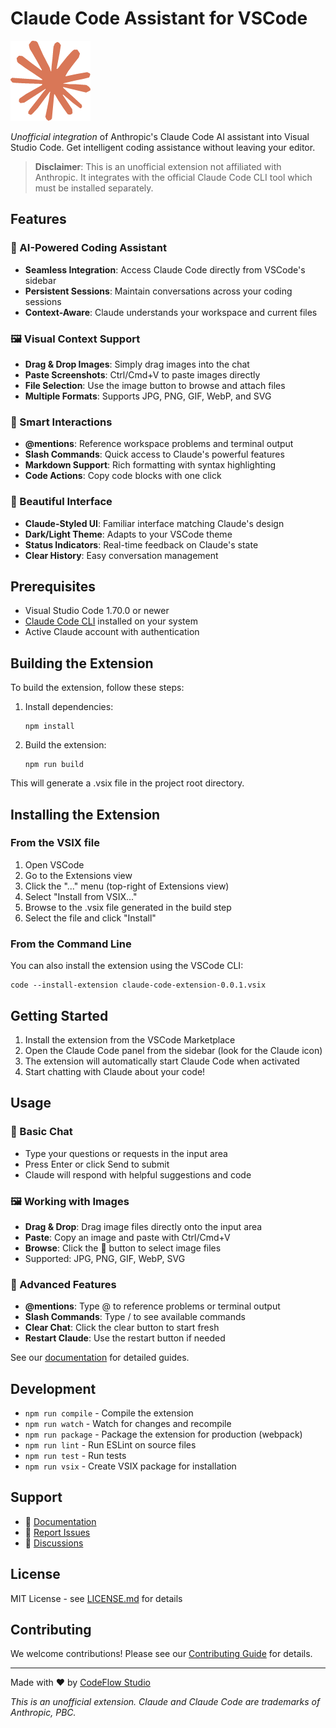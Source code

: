 # Claude Code Assistant for VSCode

![Claude Code](resources/claude-icon.png)

*Unofficial integration* of Anthropic's Claude Code AI assistant into Visual Studio Code. Get intelligent coding assistance without leaving your editor.

> **Disclaimer**: This is an unofficial extension not affiliated with Anthropic. It integrates with the official Claude Code CLI tool which must be installed separately.

## Features

### 🤖 AI-Powered Coding Assistant
- **Seamless Integration**: Access Claude Code directly from VSCode's sidebar
- **Persistent Sessions**: Maintain conversations across your coding sessions
- **Context-Aware**: Claude understands your workspace and current files

### 🖼️ Visual Context Support
- **Drag & Drop Images**: Simply drag images into the chat
- **Paste Screenshots**: Ctrl/Cmd+V to paste images directly
- **File Selection**: Use the image button to browse and attach files
- **Multiple Formats**: Supports JPG, PNG, GIF, WebP, and SVG

### 💬 Smart Interactions
- **@mentions**: Reference workspace problems and terminal output
- **Slash Commands**: Quick access to Claude's powerful features
- **Markdown Support**: Rich formatting with syntax highlighting
- **Code Actions**: Copy code blocks with one click

### 🎨 Beautiful Interface
- **Claude-Styled UI**: Familiar interface matching Claude's design
- **Dark/Light Theme**: Adapts to your VSCode theme
- **Status Indicators**: Real-time feedback on Claude's state
- **Clear History**: Easy conversation management

## Prerequisites

- Visual Studio Code 1.70.0 or newer
- [Claude Code CLI](https://docs.anthropic.com/claude/docs/claude-code) installed on your system
- Active Claude account with authentication

## Building the Extension

To build the extension, follow these steps:

1. Install dependencies:
   ```
   npm install
   ```

2. Build the extension:
   ```
   npm run build
   ```

This will generate a .vsix file in the project root directory.

## Installing the Extension

### From the VSIX file

1. Open VSCode
2. Go to the Extensions view
3. Click the "..." menu (top-right of Extensions view)
4. Select "Install from VSIX..."
5. Browse to the .vsix file generated in the build step
6. Select the file and click "Install"

### From the Command Line

You can also install the extension using the VSCode CLI:

```
code --install-extension claude-code-extension-0.0.1.vsix
```

## Getting Started

1. Install the extension from the VSCode Marketplace
2. Open the Claude Code panel from the sidebar (look for the Claude icon)
3. The extension will automatically start Claude Code when activated
4. Start chatting with Claude about your code!

## Usage

### 💬 Basic Chat
- Type your questions or requests in the input area
- Press Enter or click Send to submit
- Claude will respond with helpful suggestions and code

### 🖼️ Working with Images
- **Drag & Drop**: Drag image files directly onto the input area
- **Paste**: Copy an image and paste with Ctrl/Cmd+V 
- **Browse**: Click the 📎 button to select image files
- Supported: JPG, PNG, GIF, WebP, SVG

### 🔧 Advanced Features
- **@mentions**: Type @ to reference problems or terminal output
- **Slash Commands**: Type / to see available commands
- **Clear Chat**: Click the clear button to start fresh
- **Restart Claude**: Use the restart button if needed

See our [documentation](https://github.com/codeflow-studio/claude-code-chat/tree/main/docs) for detailed guides.

## Development

- `npm run compile` - Compile the extension
- `npm run watch` - Watch for changes and recompile
- `npm run package` - Package the extension for production (webpack)
- `npm run lint` - Run ESLint on source files
- `npm run test` - Run tests
- `npm run vsix` - Create VSIX package for installation

## Support

- 📖 [Documentation](https://github.com/codeflow-studio/claude-code-chat/tree/main/docs)
- 🐛 [Report Issues](https://github.com/codeflow-studio/claude-code-chat/issues)
- 💬 [Discussions](https://github.com/codeflow-studio/claude-code-chat/discussions)

## License

MIT License - see [LICENSE.md](LICENSE.md) for details

## Contributing

We welcome contributions! Please see our [Contributing Guide](CONTRIBUTING.md) for details.

---

Made with ❤️ by [CodeFlow Studio](https://github.com/codeflow-studio)

*This is an unofficial extension. Claude and Claude Code are trademarks of Anthropic, PBC.*